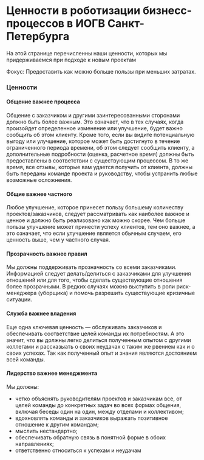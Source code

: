 # Ценности в роботизации бизнесс-процессов в ИОГВ Санкт-Петербурга

На этой странице перечисленны наши ценности, которых мы придерживаемся при подходе к новым проектам

Фокус: Предоставить как можно больше пользы при меньших затратах.

### Ценности

#### Общение важнее процесса

Общение с заказчиком и другими заинтересованными сторонами должно быть более важным. Это означает, что в тех случаях, когда произойдет определенное изменение или улучшение, будет важно сообщить об этом клиенту. Кроме того, если вы видите потенциальную выгоду или улучшение, которое может быть достигнуто в течение ограниченного периода времени, об этом следует сообщить клиенту, а дополнительные подробности (оценка, расчетное время) должны быть предоставлены в соответствии с существующим процессом. В то же время, все отзывы, которые вам удается получить от клиента, должны быть переданы команде проекта и руководству, чтобы устранить любые возможные осложнения.

#### Общие важнее частного

Любое улучшение, которое принесет пользу большему количеству проектов/заказчиков, следует рассматривать как наиболее важное и ценное и должно быть реализовано как можно скорее. Чем больше пользы улучшение может принести успеху клиентов, тем оно важнее, а это означает, что если улучшение является обычным случаем, его ценность выше, чем у частного случая.

#### Прозрачность важнее правил

Мы должны поддерживать прозначность со всеми заказчиками. Информацией следует делать/делиться с заказчиками для улучшения отношений или для того, чтобы сделать существующие отношения более прозрачными. В редких случаях можно выступить в роли риск-менеджера (уборщика) и помочь разрешить существующие кризичные ситуации.

#### Служба важнее владения

Еще одна ключевая ценность — обслуживать заказчиков и обеспечивать соответствие целей команды их потребностям. А это значит, что вы должны легко делиться полученным опытом с другими коллегами и рассказыать о своих неудачах с таким же рвением как и о своих успехах. Так как полученный опыт и знания являются достоянием всей команды.

#### Лидерство важнее менеджмента

Мы должны:

- четко объяснять руководителям проектов и заказчикам все, от целей команды до конкретных задач во всех формах общения, включая беседы один на один, между отделами и коллективом;
- вдохновлять команды и заказчиков выражать позитивное отношение к другим командам;
- мыслить нестандартно; 
- обеспечивать обратную связь в понятной форме в обоих направлениях;
- ответственно относиться к успехам и неудачам
